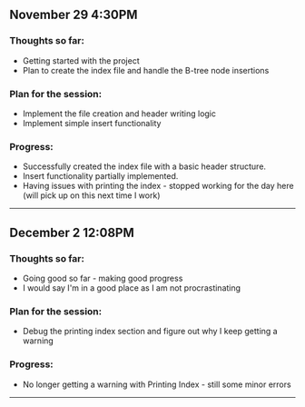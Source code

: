 ## November 29 4:30PM

### Thoughts so far:
- Getting started with the project
- Plan to create the index file and handle the B-tree node insertions

### Plan for the session:
- Implement the file creation and header writing logic
- Implement simple insert functionality

### Progress:
- Successfully created the index file with a basic header structure.
- Insert functionality partially implemented.
- Having issues with printing the index - stopped working for the day here (will pick up on this next time I work)

----------------------------

## December 2 12:08PM

### Thoughts so far:
- Going good so far - making good progress
- I would say I'm in a good place as I am not procrastinating

### Plan for the session:
- Debug the printing index section and figure out why I keep getting a warning

### Progress:
- No longer getting a warning with Printing Index - still some minor errors

----------------------------

